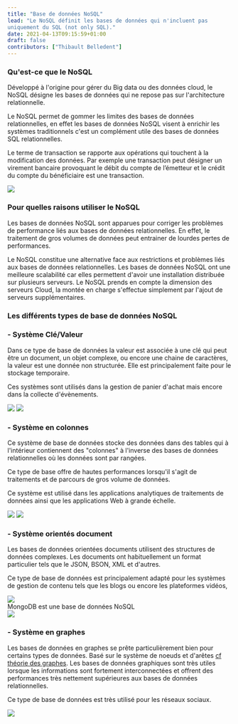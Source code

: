 ```yaml
---
title: "Base de données NoSQL"
lead: "Le NoSQL définit les bases de données qui n'incluent pas
uniquement du SQL (not only SQL)."
date: 2021-04-13T09:15:59+01:00
draft: false
contributors: ["Thibault Belledent"]
---
```

<div style="text-align: left">

### Qu'est-ce que le NoSQL

Développé à l'origine pour gérer du Big data ou des données cloud,
le NoSQL désigne les bases de données qui ne repose pas sur
l'architecture relationnelle.

Le NoSQL permet de gommer les limites des bases de données
relationnelles, en effet les bases de données NoSQL visent
à enrichir les systèmes traditionnels c'est un complément
utile des bases de données SQL relationnelles.


Le terme de transaction se rapporte aux opérations qui
touchent à la modification des données.
Par exemple une transaction peut désigner un virement bancaire
provoquant le débit du compte de l’émetteur et le crédit du compte
du bénéficiaire est une transaction.

</div>

<img style="max-height: 200px" src="https://cdn.ourcodeworld.com/public-media/articles/articleocw-5d78ebb022d1e.webp">

<div style="text-align: left">

### Pour quelles raisons utiliser le NoSQL

Les bases de données NoSQL sont apparues pour corriger les
problèmes de performance liés aux bases de données relationnelles.
En effet, le traitement de gros volumes de données peut entrainer de
lourdes pertes de performances.

Le NoSQL constitue une alternative face aux restrictions
et problèmes liés aux bases de données relationnelles.
Les bases de données NoSQL ont une meilleure scalabilité
car elles permettent d'avoir une installation distribuée sur plusieurs
serveurs. Le NoSQL prends en compte la dimension des serveurs Cloud,
la montée en charge s'effectue simplement par l'ajout de serveurs
supplémentaires.

### Les différents types de base de données NoSQL

### - Système Clé/Valeur

Dans ce type de base de données la valeur est associée à une clé
qui peut être un document, un objet complexe, ou encore une chaine de
caractères, la valeur est une donnée non structurée. Elle est
principalement faite pour le stockage temporaire.

Ces systèmes sont utilisés dans la gestion de panier d'achat mais encore dans la collecte d'évènements.
</div>

<img style="max-height:150px" src="https://itecsoftware.com/wp-content/uploads/2010/08/high-speed-redis-cache-300x200.jpg"/>

<img style="max-height:200px" src="https://www.signifytechnology.com/rails/active_storage/representations/eyJfcmFpbHMiOnsibWVzc2FnZSI6IkJBaHBBemREQlE9PSIsImV4cCI6bnVsbCwicHVyIjoiYmxvYl9pZCJ9fQ==--99fee9b86456b609b9db8e61e1bf743d734b6f61/eyJfcmFpbHMiOnsibWVzc2FnZSI6IkJBaDdCam9MY21WemFYcGxTU0lOT1RBd2VEa3dNRDRHT2daRlZBPT0iLCJleHAiOm51bGwsInB1ciI6InZhcmlhdGlvbiJ9fQ==--c2f21ccfe76283a8dd7a61c6749f4ee3c5f33e43/600_464088012.jpeg"/>

<div style="text-align: left">

### - Système en colonnes

Ce système de base de données stocke des données dans des tables
qui à l'intérieur contiennent des "colonnes" à l'inverse
des bases de données relationnelles où les données sont par rangées.

Ce type de base offre de hautes performances lorsqu'il s'agit de traitements et de parcours de gros volume de données.

Ce système est utilisé dans les applications analytiques de traitements
de données ainsi que les applications Web à grande échelle.

</div>

<img style="max-height:200px" src="https://www.dblandit.com/img/educacion/cassandra.jpg"/>

<img style="max-height:200px" src="https://miro.medium.com/max/350/1*5i1_LPEiMqqEuAmYhcmcIw.png"/>

<div style="text-align: left">

### - Système orientés document

Les bases de données orientées documents utilisent des structures de
données complexes. Les documents ont habituellement un format particulier
tels que le JSON, BSON, XML et d'autres.

Ce type de base de données est principalement adapté pour les systèmes
de gestion de contenu tels que les blogs ou encore les plateformes vidéos,

</div>

<img style="max-height:125px" src="https://www.lemagit.fr/visuals/LeMagIT/hero_article/MongoDB_searchsitetablet_520X173.jpg"/>

<div style="text-align: left">
MongoDB est une base de données NoSQL
</div>
<img style="max-height:200px" src="http://allvectorlogo.com/img/2016/04/ravendb-logo.png"/>

<div style="text-align: left">

### - Système en graphes

Les bases de données en graphes se prête particulièrement bien pour certains
types de données. Basé sur le système de noeuds et d'arêtes
[cf théorie des graphes](https://fr.wikipedia.org/wiki/Th%C3%A9orie_des_graphes).
Les bases de données graphiques sont très utiles lorsque les
informations sont fortement interconnectées et offrent des performances
très nettement supérieures aux bases de données relationnelles.

Ce type de base de données est très utilisé pour les réseaux sociaux.

</div>

<img style="max-height:200px" src="https://miro.medium.com/max/2240/1*Ksia5B3z9LrSDC7NILmyWw.png"/>

